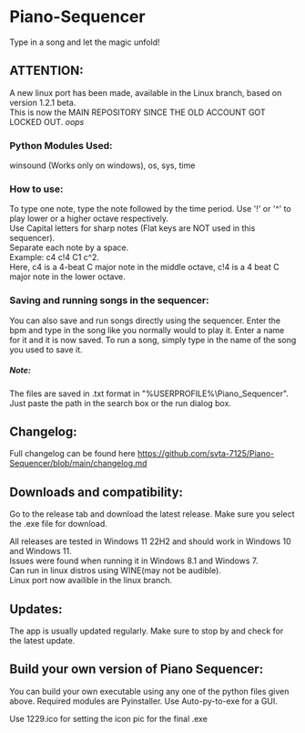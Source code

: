 # Piano-Sequencer
Type in a song and let the magic unfold!  
## ATTENTION:
A new linux port has been made, available in the Linux branch, based on version 1.2.1 beta.  
This is now the MAIN REPOSITORY SINCE THE OLD ACCOUNT GOT LOCKED OUT. *oops*
### Python Modules Used:
winsound (Works only on windows), os, sys, time
### How to use: 
To type one note, type the note followed by the time period. Use '!' or '^' to play lower or a higher octave respectively.  
Use Capital letters for sharp notes (Flat keys are NOT used in this sequencer).  
Separate each note by a space.  
Example: c4 c!4 C1 c^2.  
Here, c4 is a 4-beat C major note in the middle octave, c!4 is a 4 beat C major note in the lower octave.
### Saving and running songs in the sequencer:
You can also save and run songs directly using the sequencer. Enter the bpm and type in the song like you normally would to play it. Enter a name for it and it is now saved.
To run a song, simply type in the name of the song you used to save it.
##### Note:
The files are saved in .txt format in "%USERPROFILE%\Piano_Sequencer". Just paste the path in the search box or the run dialog box.
## Changelog:
Full changelog can be found here https://github.com/svta-7125/Piano-Sequencer/blob/main/changelog.md
## Downloads and compatibility:
Go to the release tab and download the latest release. Make sure you select the .exe file for download. 
  
All releases are tested in Windows 11 22H2 and should work in Windows 10 and Windows 11.  
Issues were found when running it in Windows 8.1 and Windows 7.  
Can run in linux distros using WINE(may not be audible).  
Linux port now availible in the linux branch.
## Updates:
The app is usually updated regularly. Make sure to stop by and check for the latest update.
## Build your own version of Piano Sequencer:
You can build your own executable using any one of the python files given above. Required modules are Pyinstaller. Use Auto-py-to-exe for a GUI.  
  
  
  Use 1229.ico for setting the icon pic for the final .exe

